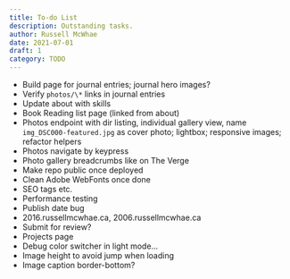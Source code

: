 ```yaml
---
title: To-do List
description: Outstanding tasks.
author: Russell McWhae
date: 2021-07-01
draft: 1
category: TODO
---
```


-   Build <category> page for journal entries; journal hero images?
-   Verify `photos/\*` links in journal entries
-   Update about with skills
-   Book Reading list page (linked from about)
-   Photos endpoint with dir listing, individual gallery view, name `img_DSC000-featured.jpg` as cover photo; lightbox; responsive images; refactor helpers
-   Photos navigate by keypress
-   Photo gallery breadcrumbs like on The Verge
-   Make repo public once deployed
-   Clean Adobe WebFonts once done
-   SEO tags etc.
-   Performance testing
-   Publish date bug
-   2016.russellmcwhae.ca, 2006.russellmcwhae.ca
-   Submit for review?
-   Projects page
-   Debug color switcher in light mode…
-   Image height to avoid jump when loading
-   Image caption border-bottom?
